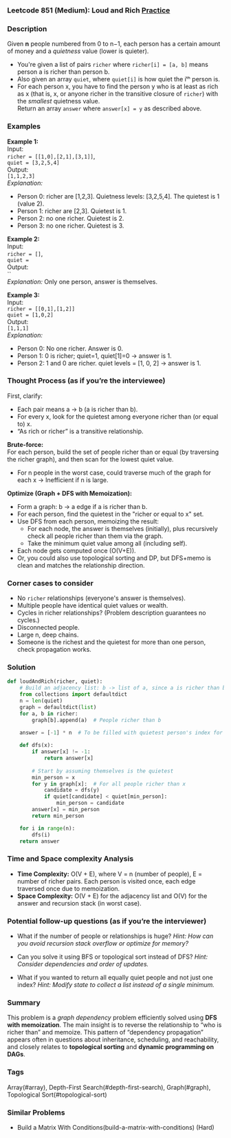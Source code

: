 ### Leetcode 851 (Medium): Loud and Rich [Practice](https://leetcode.com/problems/loud-and-rich)

### Description  
Given **n** people numbered from 0 to n−1, each person has a certain amount of money and a *quietness* value (lower is quieter).  
- You're given a list of pairs `richer` where `richer[i] = [a, b]` means person a is richer than person b.  
- Also given an array `quiet`, where `quiet[i]` is how quiet the iᵗʰ person is.
- For each person x, you have to find the person y who is at least as rich as x (that is, x, or anyone richer in the transitive closure of `richer`) with the *smallest* quietness value.  
Return an array `answer` where `answer[x] = y` as described above.

### Examples  

**Example 1:**  
Input:  
`richer = [[1,0],[2,1],[3,1]]`,  
`quiet = [3,2,5,4]`  
Output:  
`[1,1,2,3]`  
*Explanation:*
- Person 0: richer are [1,2,3]. Quietness levels: [3,2,5,4]. The quietest is 1 (value 2).
- Person 1: richer are [2,3]. Quietest is 1.
- Person 2: no one richer. Quietest is 2.
- Person 3: no one richer. Quietest is 3.

**Example 2:**  
Input:  
`richer = []`,  
`quiet = `  
Output:  
``  
*Explanation:* Only one person, answer is themselves.

**Example 3:**  
Input:  
`richer = [[0,1],[1,2]]`  
`quiet = [1,0,2]`  
Output:  
`[1,1,1]`  
*Explanation:*
- Person 0: No one richer. Answer is 0.
- Person 1: 0 is richer; quiet=1, quiet[1]=0 → answer is 1.
- Person 2: 1 and 0 are richer. quiet levels = [1, 0, 2] → answer is 1.

### Thought Process (as if you’re the interviewee)  
First, clarify:  
- Each pair means a → b (a is richer than b).
- For every x, look for the quietest among everyone richer than (or equal to) x.  
- “As rich or richer” is a transitive relationship.

**Brute-force:**  
For each person, build the set of people richer than or equal (by traversing the richer graph), and then scan for the lowest quiet value.  
- For n people in the worst case, could traverse much of the graph for each x → Inefficient if n is large.

**Optimize (Graph + DFS with Memoization):**  
- Form a graph: b → a edge if a is richer than b.
- For each person, find the quietest in the "richer or equal to x" set.
- Use DFS from each person, memoizing the result:  
    - For each node, the answer is themselves (initially), plus recursively check all people richer than them via the graph.  
    - Take the minimum quiet value among all (including self).
- Each node gets computed once \(O(V+E)\).  
- Or, you could also use topological sorting and DP, but DFS+memo is clean and matches the relationship direction.

### Corner cases to consider  
- No `richer` relationships (everyone's answer is themselves).  
- Multiple people have identical quiet values or wealth.
- Cycles in richer relationships? (Problem description guarantees no cycles.)
- Disconnected people.
- Large n, deep chains.
- Someone is the richest and the quietest for more than one person, check propagation works.

### Solution

```python
def loudAndRich(richer, quiet):
    # Build an adjacency list: b -> list of a, since a is richer than b
    from collections import defaultdict
    n = len(quiet)
    graph = defaultdict(list)
    for a, b in richer:
        graph[b].append(a)  # People richer than b
    
    answer = [-1] * n  # To be filled with quietest person's index for each

    def dfs(x):
        if answer[x] != -1:
            return answer[x]
        
        # Start by assuming themselves is the quietest
        min_person = x
        for y in graph[x]:  # For all people richer than x
            candidate = dfs(y)
            if quiet[candidate] < quiet[min_person]:
                min_person = candidate
        answer[x] = min_person
        return min_person

    for i in range(n):
        dfs(i)
    return answer
```

### Time and Space complexity Analysis  

- **Time Complexity:** O(V + E), where V = n (number of people), E = number of richer pairs. Each person is visited once, each edge traversed once due to memoization.
- **Space Complexity:** O(V + E) for the adjacency list and O(V) for the answer and recursion stack (in worst case).

### Potential follow-up questions (as if you’re the interviewer)  

- What if the number of people or relationships is huge?
  *Hint: How can you avoid recursion stack overflow or optimize for memory?*

- Can you solve it using BFS or topological sort instead of DFS?
  *Hint: Consider dependencies and order of updates.*

- What if you wanted to return all equally quiet people and not just one index?
  *Hint: Modify state to collect a list instead of a single minimum.*

### Summary
This problem is a *graph dependency* problem efficiently solved using **DFS with memoization**. The main insight is to reverse the relationship to “who is richer than” and memoize. This pattern of “dependency propagation” appears often in questions about inheritance, scheduling, and reachability, and closely relates to **topological sorting** and **dynamic programming on DAGs**.

### Tags
Array(#array), Depth-First Search(#depth-first-search), Graph(#graph), Topological Sort(#topological-sort)

### Similar Problems
- Build a Matrix With Conditions(build-a-matrix-with-conditions) (Hard)